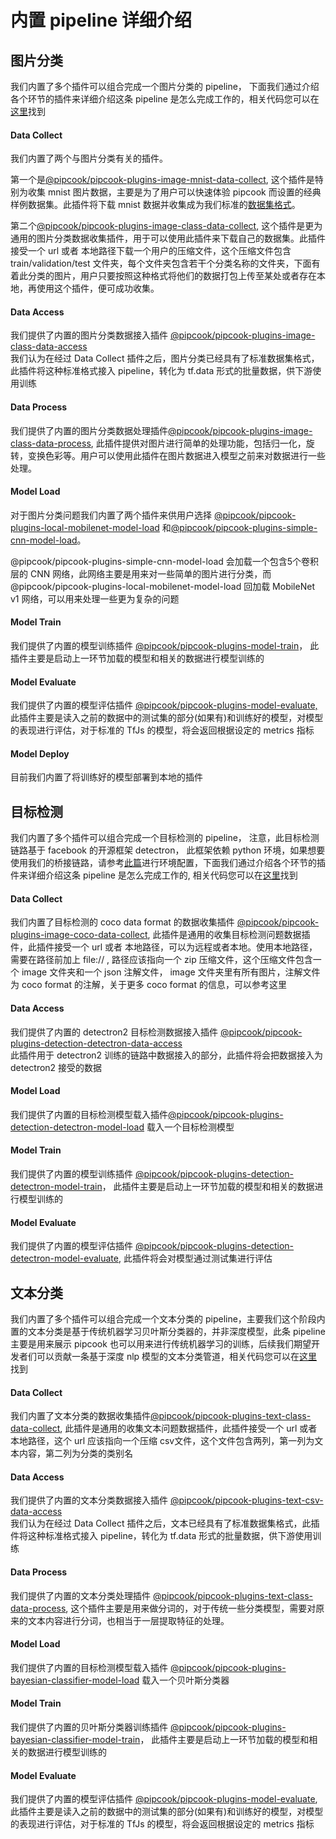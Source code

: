 # 内置 pipeline 详细介绍

<a name="6WNZz"></a>
## 图片分类
我们内置了多个插件可以组合完成一个图片分类的 pipeline， 下面我们通过介绍各个环节的插件来详细介绍这条 pipeline 是怎么完成工作的，相关代码您可以在[这里](https://github.com/alibaba/pipcook/blob/master/example/pipeline-databinding-image-classification.js)找到
<a name="5qFXQ"></a>
#### Data Collect
我们内置了两个与图片分类有关的插件。

第一个是[@pipcook/pipcook-plugins-image-mnist-data-collect](https://alibaba.github.io/pipcook/doc/@pipcook-pipcook-plugins-image-mnist-data-collect-zh), 这个插件是特别为收集 mnist 图片数据，主要是为了用户可以快速体验 pipcook 而设置的经典样例数据集。此插件将下载 mnist 数据并收集成为我们标准的[数据集格式](https://alibaba.github.io/pipcook/doc/数据集-zh)。

第二个[@pipcook/pipcook-plugins-image-class-data-collect](https://alibaba.github.io/pipcook/doc/@pipcook-pipcook-plugins-image-class-data-collect-zh), 这个插件是更为通用的图片分类数据收集插件，用于可以使用此插件来下载自己的数据集。此插件接受一个 url 或者 本地路径下载一个用户的压缩文件，这个压缩文件包含 train/validation/test 文件夹，每个文件夹包含若干个分类名称的文件夹，下面有着此分类的图片，用户只要按照这种格式将他们的数据打包上传至某处或者存在本地，再使用这个插件，便可成功收集。

<a name="BuVDD"></a>
#### Data Access
我们提供了内置的图片分类数据接入插件 [@pipcook/pipcook-plugins-image-class-data-access](https://alibaba.github.io/pipcook/doc/@pipcook-pipcook-plugins-image-class-data-access-zh)<br />我们认为在经过 Data Collect 插件之后，图片分类已经具有了标准数据集格式，此插件将这种标准格式接入 pipeline，转化为 tf.data 形式的批量数据，供下游使用训练

<a name="Diid7"></a>
#### Data Process
我们提供了内置的图片分类数据处理插件[@pipcook/pipcook-plugins-image-class-data-process](https://alibaba.github.io/pipcook/doc/@pipcook-pipcook-plugins-image-class-data-process-zh), 此插件提供对图片进行简单的处理功能，包括归一化，旋转，变换色彩等。用户可以使用此插件在图片数据进入模型之前来对数据进行一些处理。

<a name="ovECv"></a>
#### Model Load
对于图片分类问题我们内置了两个插件来供用户选择 [@pipcook/pipcook-plugins-local-mobilenet-model-load](https://alibaba.github.io/pipcook/doc/@pipcook-pipcook-plugins-local-mobilenet-model-load-zh) 和[@pipcook/pipcook-plugins-simple-cnn-model-load](https://alibaba.github.io/pipcook/doc/@pipcook-pipcook-plugins-simple-cnn-model-load-zh)。

@pipcook/pipcook-plugins-simple-cnn-model-load 会加载一个包含5个卷积层的 CNN 网络，此网络主要是用来对一些简单的图片进行分类，而@pipcook/pipcook-plugins-local-mobilenet-model-load 回加载 MobileNet v1 网络，可以用来处理一些更为复杂的问题

<a name="HeXlz"></a>
#### Model Train
我们提供了内置的模型训练插件 [@pipcook/pipcook-plugins-model-train](https://alibaba.github.io/pipcook/doc/@pipcook-pipcook-plugins-model-train-zh)， 此插件主要是启动上一环节加载的模型和相关的数据进行模型训练的

<a name="DdEm9"></a>
#### Model Evaluate
我们提供了内置的模型评估插件 [@pipcook/pipcook-plugins-model-evaluate,](https://alibaba.github.io/pipcook/doc/@pipcook-pipcook-plugins-class-model-evaluate-zh) 此插件主要是读入之前的数据中的测试集的部分(如果有)和训练好的模型，对模型的表现进行评估，对于标准的 TfJs 的模型，将会返回根据设定的 metrics 指标

<a name="fa4Uv"></a>
#### Model Deploy
目前我们内置了将训练好的模型部署到本地的插件 

<a name="D4TgZ"></a>
## 目标检测
我们内置了多个插件可以组合完成一个目标检测的 pipeline， 注意，此目标检测链路基于 facebook 的开源框架 detectron， 此框架依赖 python 环境，如果想要使用我们的桥接链路，请参考[此篇](https://alibaba.github.io/pipcook/doc/想要使用python？-zh)进行环境配置，下面我们通过介绍各个环节的插件来详细介绍这条 pipeline 是怎么完成工作的, 相关代码您可以在[这里](https://github.com/alibaba/pipcook/blob/master/example/pipeline-object-detection.js)找到
<a name="5HEOk"></a>
#### Data Collect
我们内置了目标检测的 coco data format 的数据收集插件 [@pipcook/pipcook-plugins-image-coco-data-collect](https://alibaba.github.io/pipcook/doc/@pipcook-pipcook-plugins-image-coco-data-collect-zh), 此插件是通用的收集目标检测问题数据插件，此插件接受一个 url 或者 本地路径，可以为远程或者本地。使用本地路径，需要在路径前加上 file:// , 路径应该指向一个 zip 压缩文件，这个压缩文件包含一个 image 文件夹和一个 json 注解文件， image 文件夹里有所有图片，注解文件为 coco format 的注解，关于更多 coco format 的信息，可以参考这里
<a name="SwqAD"></a>
#### Data Access
我们提供了内置的 detectron2 目标检测数据接入插件 [@pipcook/pipcook-plugins-detection-detectron-data-access](https://alibaba.github.io/pipcook/doc/@pipcook-pipcook-plugins-detection-detectron-data-access-zh)<br />此插件用于 detectron2 训练的链路中数据接入的部分，此插件将会把数据接入为 detectron2 接受的数据

<a name="B3GtH"></a>
#### Model Load
我们提供了内置的目标检测模型载入插件[@pipcook/pipcook-plugins-detection-detectron-model-load](https://alibaba.github.io/pipcook/doc/@pipcook-pipcook-plugins-detection-detectron-model-load-zh) 载入一个目标检测模型

<a name="Ye7qy"></a>
#### Model Train
我们提供了内置的模型训练插件 [@pipcook/pipcook-plugins-detection-detectron-model-train](https://alibaba.github.io/pipcook/doc/@pipcook-pipcook-plugins-detection-detectron-model-train-zh)， 此插件主要是启动上一环节加载的模型和相关的数据进行模型训练的

<a name="WbFYq"></a>
#### Model Evaluate
我们提供了内置的模型评估插件 [@pipcook/pipcook-plugins-detection-detectron-model-evaluate](https://alibaba.github.io/pipcook/doc/@pipcook-pipcook-plugins-detection-detectron-model-evaluate-zh), 此插件将会对模型通过测试集进行评估


<a name="iNyBx"></a>
## 文本分类
我们内置了多个插件可以组合完成一个文本分类的 pipeline，主要我们这个阶段内置的文本分类是基于传统机器学习贝叶斯分类器的，并非深度模型，此条 pipeline 主要是用来展示 pipcook 也可以用来进行传统机器学习的训练，后续我们期望开发者们可以贡献一条基于深度 nlp 模型的文本分类管道，相关代码您可以在[这里](https://github.com/alibaba/pipcook/blob/master/example/pipeline-text-bayes-classification.js)找到

<a name="NHa7O"></a>
#### Data Collect
我们内置了文本分类的数据收集插件[@pipcook/pipcook-plugins-text-class-data-collect](https://alibaba.github.io/pipcook/doc/@pipcook-pipcook-plugins-text-class-data-collect-zh), 此插件是通用的收集文本问题数据插件，此插件接受一个 url 或者 本地路径，这个 url 应该指向一个压缩 csv文件，这个文件包含两列，第一列为文本内容，第二列为分类的类别名

<a name="ATWc6"></a>
#### Data Access
我们提供了内置的文本分类数据接入插件 [@pipcook/pipcook-plugins-text-csv-data-access](https://alibaba.github.io/pipcook/doc/@pipcook-pipcook-plugins-text-csv-data-access-zh)<br />我们认为在经过 Data Collect 插件之后，文本已经具有了标准数据集格式，此插件将这种标准格式接入 pipeline，转化为 tf.data 形式的批量数据，供下游使用训练

<a name="XwrKs"></a>
#### Data Process
我们提供了内置的文本分类处理插件 [@pipcook/pipcook-plugins-text-class-data-process](https://alibaba.github.io/pipcook/doc/@pipcook-pipcook-plugins-text-class-data-process-zh), 这个插件主要是用来做分词的，对于传统一些分类模型，需要对原来的文本内容进行分词，也相当于一层提取特征的处理。

<a name="BgcQN"></a>
#### Model Load
我们提供了内置的目标检测模型载入插件 [@pipcook/pipcook-plugins-bayesian-classifier-model-load](https://alibaba.github.io/pipcook/doc/@pipcook-pipcook-plugins-bayesian-classifier-model-load-zh) 载入一个贝叶斯分类器

<a name="MY3ED"></a>
#### Model Train
我们提供了内置的贝叶斯分类器训练插件 [@pipcook/pipcook-plugins-bayesian-classifier-model-train](https://alibaba.github.io/pipcook/doc/@pipcook-pipcook-plugins-bayesian-classifier-model-train-zh)， 此插件主要是启动上一环节加载的模型和相关的数据进行模型训练的

<a name="8FJjZ"></a>
#### Model Evaluate
我们提供了内置的模型评估插件 [@pipcook/pipcook-plugins-model-evaluate](https://alibaba.github.io/pipcook/doc/@pipcook-pipcook-plugins-class-model-evaluate-zh), 此插件主要是读入之前的数据中的测试集的部分(如果有)和训练好的模型，对模型的表现进行评估，对于标准的 TfJs 的模型，将会返回根据设定的 metrics 指标
